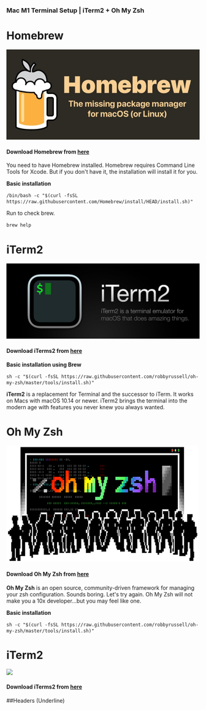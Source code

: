 ### Mac M1 Terminal Setup | iTerm2 + Oh My Zsh

# Homebrew

![](https://github.com/ls500pymaster/Mac-M1-Terminal-Setup/blob/main/img/homebrew.jpeg?raw=true)

#### Download Homebrew from [here](https://brew.sh "here")
You need to have Homebrew installed. Homebrew requires Command Line Tools for Xcode. But if you don't have it, the installation will install it for you.

**Basic installation**

    /bin/bash -c "$(curl -fsSL https://raw.githubusercontent.com/Homebrew/install/HEAD/install.sh)"

Run to check brew.
```bash
brew help
```

# iTerm2

![](https://github.com/ls500pymaster/Mac-M1-Terminal-Setup/blob/main/img/iterm2.jpeg?raw=true)

#### Download iTerms2 from [here](https://iterm2.com/downloads.html "here")

**Basic installation using Brew**

    sh -c "$(curl -fsSL https://raw.githubusercontent.com/robbyrussell/oh-my-zsh/master/tools/install.sh)"

**iTerm2** is a replacement for Terminal and the successor to iTerm. It works on Macs with macOS 10.14 or newer. iTerm2 brings the terminal into the modern age with features you never knew you always wanted.

# Oh My Zsh

![](https://github.com/ls500pymaster/Mac-M1-Terminal-Setup/blob/main/img/omz.png?raw=true)

#### Download Oh My Zsh from [here](https://github.com/ohmyzsh/ohmyzsh "here")

**Oh My Zsh** is an open source, community-driven framework for managing your zsh configuration. Sounds boring. Let's try again. Oh My Zsh will not make you a 10x developer...but you may feel like one.

**Basic installation**

    sh -c "$(curl -fsSL https://raw.githubusercontent.com/robbyrussell/oh-my-zsh/master/tools/install.sh)"
    

# iTerm2

![](https://iterm2.com/img/logo2x.jpg)

#### Download iTerms2 from [here](https://iterm2.com/downloads.html "here")

##Headers (Underline)
